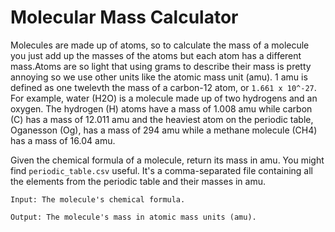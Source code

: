 # Molecular Mass Calculator

Molecules are made up of atoms, so to calculate the mass of a molecule you just add up the masses of the atoms but each atom has a different mass.Atoms are so light that using grams to describe their mass is pretty annoying so we use other units like the atomic mass unit (amu). 1 amu is defined as one twelevth the mass of a carbon-12 atom, or `1.661 x 10^-27`. For example, water (H2O) is a molecule made up of two hydrogens and an oxygen. The hydrogen (H) atoms have a mass of 1.008 amu while carbon (C) has a mass of 12.011 amu and the heaviest atom on the periodic table, Oganesson (Og), has a mass of 294 amu while a methane molecule (CH4) has a mass of 16.04 amu.

Given the chemical formula of a molecule, return its mass in amu. You might find `periodic_table.csv` useful. It's a comma-separated file containing all the elements from the periodic table and their masses in amu.

```
Input: The molecule's chemical formula.

Output: The molecule's mass in atomic mass units (amu).
```